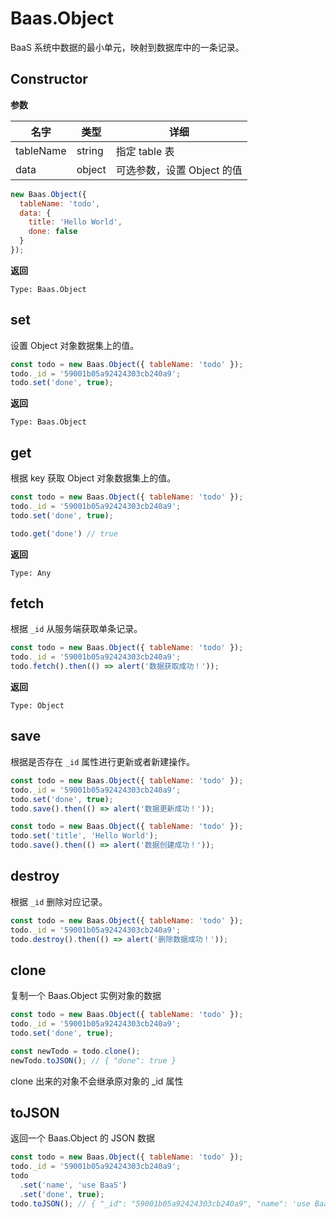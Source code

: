# Baas.Object

BaaS 系统中数据的最小单元，映射到数据库中的一条记录。

## Constructor

**参数**

| 名字 | 类型 | 详细 |
| ---- | ---- | ------ |
| tableName | string | 指定 table 表 |
| data | object | 可选参数，设置 Object 的值 |

```js
new Baas.Object({
  tableName: 'todo',
  data: {
    title: 'Hello World',
    done: false
  }
});
```

**返回**

`Type: Baas.Object`

## set

设置 Object 对象数据集上的值。

```js
const todo = new Baas.Object({ tableName: 'todo' });
todo._id = '59001b05a92424303cb240a9';
todo.set('done', true);
```

**返回**

`Type: Baas.Object`

## get

根据 key 获取 Object 对象数据集上的值。

```js
const todo = new Baas.Object({ tableName: 'todo' });
todo._id = '59001b05a92424303cb240a9';
todo.set('done', true);

todo.get('done') // true
```

**返回**

`Type: Any`

## fetch

根据 `_id` 从服务端获取单条记录。

```js
const todo = new Baas.Object({ tableName: 'todo' });
todo._id = '59001b05a92424303cb240a9';
todo.fetch().then(() => alert('数据获取成功！'));
```

**返回**

`Type: Object`

## save

根据是否存在 `_id` 属性进行更新或者新建操作。

```js
const todo = new Baas.Object({ tableName: 'todo' });
todo._id = '59001b05a92424303cb240a9';
todo.set('done', true);
todo.save().then(() => alert('数据更新成功！'));

const todo = new Baas.Object({ tableName: 'todo' });
todo.set('title', 'Hello World');
todo.save().then(() => alert('数据创建成功！'));
```

## destroy

根据 `_id` 删除对应记录。

```js
const todo = new Baas.Object({ tableName: 'todo' });
todo._id = '59001b05a92424303cb240a9';
todo.destroy().then(() => alert('删除数据成功！'));
```

## clone

复制一个 Baas.Object 实例对象的数据

```js
const todo = new Baas.Object({ tableName: 'todo' });
todo._id = '59001b05a92424303cb240a9';
todo.set('done', true);

const newTodo = todo.clone();
newTodo.toJSON(); // { "done": true }
```

<p class="tip">clone 出来的对象不会继承原对象的 _id 属性</p>

## toJSON

返回一个 Baas.Object 的 JSON 数据

```js
const todo = new Baas.Object({ tableName: 'todo' });
todo._id = '59001b05a92424303cb240a9';
todo
  .set('name', 'use BaaS')
  .set('done', true);
todo.toJSON(); // { "_id": "59001b05a92424303cb240a9", "name": 'use BaaS', "done": true }
```

